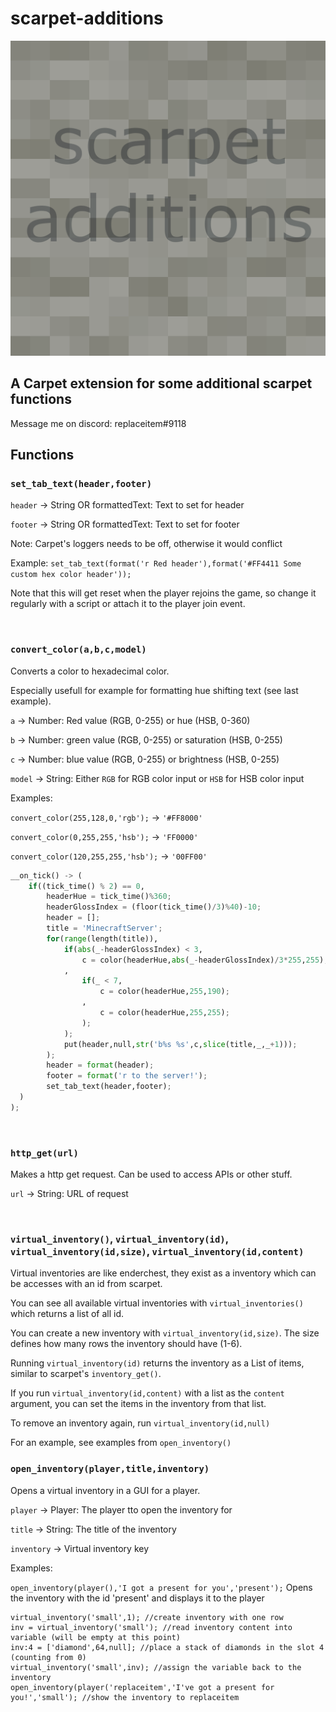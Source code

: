 # scarpet-additions

![scarpet-additions](src/main/resources/assets/scarpet-additions/icon.png)

## A Carpet extension for some additional scarpet functions

Message me on discord: replaceitem#9118

## Functions

### `set_tab_text(header,footer)`

`header` -> String OR formattedText: Text to set for header

`footer` -> String OR formattedText: Text to set for footer

Note: Carpet's loggers needs to be off, otherwise it would conflict

Example: `set_tab_text(format('r Red header'),format('#FF4411 Some custom hex color header'));`

Note that this will get reset when the player rejoins the game, so change it regularly with a script or attach it to the player join event.

&nbsp;&nbsp;

### `convert_color(a,b,c,model)`

Converts a color to hexadecimal color.

Especially usefull for example for formatting hue shifting text (see last example).

`a` -> Number: Red value (RGB, 0-255) or hue (HSB, 0-360)

`b` -> Number: green value (RGB, 0-255) or saturation (HSB, 0-255)

`c` -> Number: blue value (RGB, 0-255) or brightness (HSB, 0-255)

`model` -> String: Either `RGB` for RGB color input or `HSB` for  HSB color input

Examples:

`convert_color(255,128,0,'rgb');` -> `'#FF8000'`

`convert_color(0,255,255,'hsb');` -> `'FF0000'`

`convert_color(120,255,255,'hsb');` -> `'00FF00'`

```py
__on_tick() -> (
    if((tick_time() % 2) == 0,
        headerHue = tick_time()%360;
        headerGlossIndex = (floor(tick_time()/3)%40)-10;
        header = [];
        title = 'MinecraftServer';
        for(range(length(title)),
            if(abs(_-headerGlossIndex) < 3,
                c = color(headerHue,abs(_-headerGlossIndex)/3*255,255);
            ,
                if(_ < 7,
                    c = color(headerHue,255,190);
                ,
                    c = color(headerHue,255,255);
                );
            );
            put(header,null,str('b%s %s',c,slice(title,_,_+1)));
        );
        header = format(header);
        footer = format('r to the server!');
        set_tab_text(header,footer);
  )
);
```

&nbsp;&nbsp;

### `http_get(url)`

Makes a http get request. Can be used to access APIs or other stuff.

`url` -> String: URL of request

&nbsp;&nbsp;


### `virtual_inventory()`, `virtual_inventory(id)`, `virtual_inventory(id,size)`, `virtual_inventory(id,content)`

Virtual inventories are like enderchest, they exist as a inventory which can be accesses with an id from scarpet.

You can see all available virtual inventories with `virtual_inventories()` which returns a list of all id.

You can create a new inventory with `virtual_inventory(id,size)`. The size defines how many rows the inventory should have (1-6).

Running `virtual_inventory(id)` returns the inventory as a List of items, similar to scarpet's `inventory_get()`.

If you run `virtual_inventory(id,content)` with a list as the `content` argument, you can set the items in the inventory from that list.

To remove an inventory again, run `virtual_inventory(id,null)`

For an example, see examples from `open_inventory()`

### `open_inventory(player,title,inventory)`

Opens a virtual inventory in a GUI for a player.

`player` -> Player: The player tto open the inventory for

`title` -> String: The title of the inventory

`inventory` -> Virtual inventory key

Examples:

`open_inventory(player(),'I got a present for you','present');` Opens the inventory with the id 'present' and displays it to the player

```
virtual_inventory('small',1); //create inventory with one row
inv = virtual_inventory('small'); //read inventory content into variable (will be empty at this point)
inv:4 = ['diamond',64,null]; //place a stack of diamonds in the slot 4 (counting from 0)
virtual_inventory('small',inv); //assign the variable back to the inventory
open_inventory(player('replaceitem','I've got a present for you!','small'); //show the inventory to replaceitem 
```